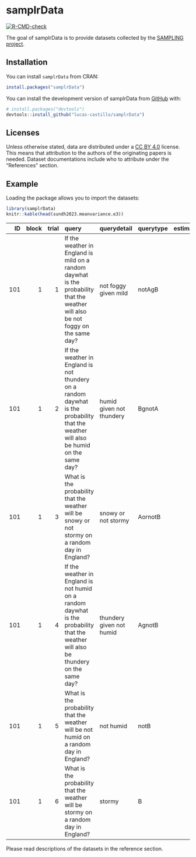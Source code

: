 
<!-- README.md is generated from README.Rmd. Please edit that file -->

# samplrData

<!-- badges: start -->

[![R-CMD-check](https://github.com/lucas-castillo/samplrData/actions/workflows/R-CMD-check.yaml/badge.svg)](https://github.com/lucas-castillo/samplrData/actions/workflows/R-CMD-check.yaml)
<!-- badges: end -->

The goal of samplrData is to provide datasets collected by the [SAMPLING
project](https://sampling.warwick.ac.uk/).

## Installation

You can install `samplrData` from CRAN:

``` r
install.packages("samplrData")
```

You can install the development version of samplrData from
[GitHub](https://github.com/) with:

``` r
# install.packages("devtools")
devtools::install_github("lucas-castillo/samplrData")
```

## Licenses

Unless otherwise stated, data are distributed under a [CC BY
4.0](https://creativecommons.org/licenses/by/4.0/) license. This means
that attribution to the authors of the originating papers is needed.
Dataset documentations include who to attribute under the “References”
section.

## Example

Loading the package allows you to import the datasets:

``` r
library(samplrData)
knitr::kable(head(sundh2023.meanvariance.e3))
```

|  ID | block | trial | query                                                                                                                                 | querydetail              | querytype | estimate | starttime | endtime |        RT |
|----:|------:|------:|:--------------------------------------------------------------------------------------------------------------------------------------|:-------------------------|:----------|---------:|----------:|--------:|----------:|
| 101 |     1 |     1 | If the weather in England is mild on a random daywhat is the probability that the weather will also be not foggy on the same day?     | not foggy given mild     | notAgB    |       90 |   1188820 | 1188860 | 39.329710 |
| 101 |     1 |     2 | If the weather in England is not thundery on a random daywhat is the probability that the weather will also be humid on the same day? | humid given not thundery | BgnotA    |       50 |   1188860 | 1188878 | 18.635095 |
| 101 |     1 |     3 | What is the probability that the weather will be snowy or not stormy on a random day in England?                                      | snowy or not stormy      | AornotB   |       90 |   1188879 | 1188925 | 46.462790 |
| 101 |     1 |     4 | If the weather in England is not humid on a random daywhat is the probability that the weather will also be thundery on the same day? | thundery given not humid | AgnotB    |        5 |   1188925 | 1188956 | 30.659539 |
| 101 |     1 |     5 | What is the probability that the weather will be not humid on a random day in England?                                                | not humid                | notB      |       80 |   1188956 | 1188963 |  6.641129 |
| 101 |     1 |     6 | What is the probability that the weather will be stormy on a random day in England?                                                   | stormy                   | B         |       20 |   1188963 | 1188971 |  8.111630 |

Please read descriptions of the datasets in the reference section.

